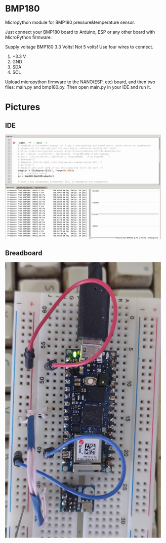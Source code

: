 # BMP180
Micropython module for BMP180 pressure&temperature sensor.

Just connect your BMP180 board to Arduino, ESP or any other board with MicroPython firmware.

Supply voltage BMP180 3.3 Volts! Not 5 volts! Use four wires to connect.
1. +3.3 V
2. GND
3. SDA
4. SCL

Upload micropython firmware to the NANO(ESP, etc) board, and then two files: main.py and bmp180.py. 
Then open main.py in your IDE and run it.

# Pictures

## IDE

![alt text](https://github.com/octaprog7/BMP180/blob/master/pics/ide_180.png)

## Breadboard

![alt text](https://github.com/octaprog7/BMP180/blob/master/pics/breadboard_180.jpg)

